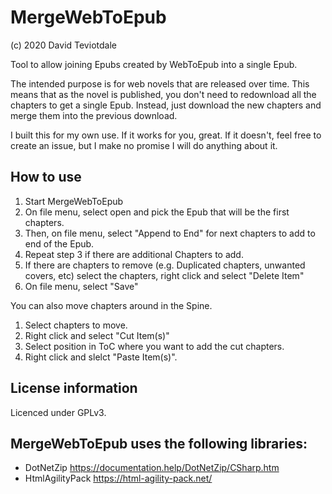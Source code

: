 # MergeWebToEpub
(c) 2020 David Teviotdale   

Tool to allow joining Epubs created by WebToEpub into a single Epub.

The intended purpose is for web novels that are released over time.
This means that as the novel is published, you don't need to redownload all the chapters to get a single Epub.
Instead, just download the new chapters and merge them into the previous download.

I built this for my own use.  If it works for you, great.  If it doesn't, feel free to create an issue, but I make no promise I will do anything about it.

## How to use
1. Start MergeWebToEpub
2. On file menu, select open and pick the Epub that will be the first chapters.
3. Then, on file menu, select "Append to End" for next chapters to add to end of the Epub.
4. Repeat step 3 if there are additional Chapters to add.
5. If there are chapters to remove (e.g. Duplicated chapters, unwanted covers, etc) select the chapters, right click and select "Delete Item"
6. On file menu, select "Save"

You can also move chapters around in the Spine.
1. Select chapters to move.
2. Right click and select "Cut Item(s)"
3. Select position in ToC where you want to add the cut chapters.
4. Right click and slelct "Paste Item(s)".


## License information
Licenced under GPLv3.

## MergeWebToEpub uses the following libraries:
* DotNetZip  https://documentation.help/DotNetZip/CSharp.htm
* HtmlAgilityPack https://html-agility-pack.net/

